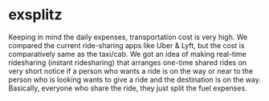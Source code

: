 # exsplitz
Keeping in mind the daily expenses, transportation cost is very high. We compared the current ride-sharing apps like Uber &amp; Lyft, but the cost is comparatively same as the taxi/cab. We got an idea of making real-time ridesharing (instant ridesharing) that arranges one-time shared rides on very short notice if a person who wants a ride is on the way or near to the person who is looking wants to give a ride and the destination is on the way. Basically, everyone who share the ride, they just split the fuel expenses.
